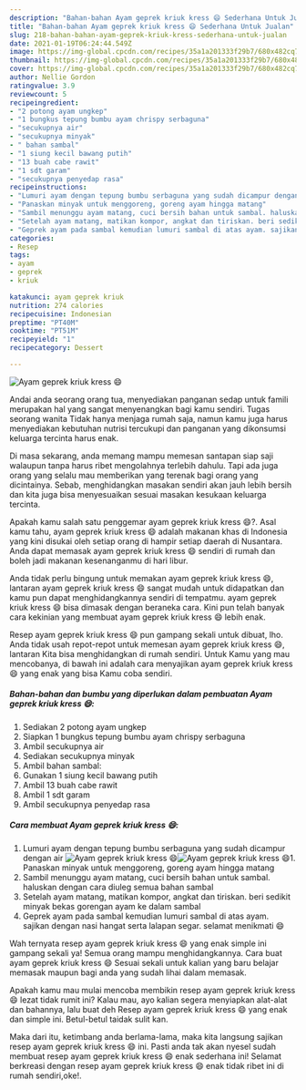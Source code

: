 ```yaml
---
description: "Bahan-bahan Ayam geprek kriuk kress 😄 Sederhana Untuk Jualan"
title: "Bahan-bahan Ayam geprek kriuk kress 😄 Sederhana Untuk Jualan"
slug: 218-bahan-bahan-ayam-geprek-kriuk-kress-sederhana-untuk-jualan
date: 2021-01-19T06:24:44.549Z
image: https://img-global.cpcdn.com/recipes/35a1a201333f29b7/680x482cq70/ayam-geprek-kriuk-kress-😄-foto-resep-utama.jpg
thumbnail: https://img-global.cpcdn.com/recipes/35a1a201333f29b7/680x482cq70/ayam-geprek-kriuk-kress-😄-foto-resep-utama.jpg
cover: https://img-global.cpcdn.com/recipes/35a1a201333f29b7/680x482cq70/ayam-geprek-kriuk-kress-😄-foto-resep-utama.jpg
author: Nellie Gordon
ratingvalue: 3.9
reviewcount: 5
recipeingredient:
- "2 potong ayam ungkep"
- "1 bungkus tepung bumbu ayam chrispy serbaguna"
- "secukupnya air"
- "secukupnya minyak"
- " bahan sambal"
- "1 siung kecil bawang putih"
- "13 buah cabe rawit"
- "1 sdt garam"
- "secukupnya penyedap rasa"
recipeinstructions:
- "Lumuri ayam dengan tepung bumbu serbaguna yang sudah dicampur dengan air"
- "Panaskan minyak untuk menggoreng, goreng ayam hingga matang"
- "Sambil menunggu ayam matang, cuci bersih bahan untuk sambal. haluskan dengan cara diuleg semua bahan sambal"
- "Setelah ayam matang, matikan kompor, angkat dan tiriskan. beri sedikit minyak bekas gorengan ayam ke dalam sambal"
- "Geprek ayam pada sambal kemudian lumuri sambal di atas ayam. sajikan dengan nasi hangat serta lalapan segar. selamat menikmati 😄"
categories:
- Resep
tags:
- ayam
- geprek
- kriuk

katakunci: ayam geprek kriuk 
nutrition: 274 calories
recipecuisine: Indonesian
preptime: "PT40M"
cooktime: "PT51M"
recipeyield: "1"
recipecategory: Dessert

---
```



![Ayam geprek kriuk kress 😄](https://img-global.cpcdn.com/recipes/35a1a201333f29b7/680x482cq70/ayam-geprek-kriuk-kress-😄-foto-resep-utama.jpg)

Andai anda seorang orang tua, menyediakan panganan sedap untuk famili merupakan hal yang sangat menyenangkan bagi kamu sendiri. Tugas seorang  wanita Tidak hanya menjaga rumah saja, namun kamu juga harus menyediakan kebutuhan nutrisi tercukupi dan panganan yang dikonsumsi keluarga tercinta harus enak.

Di masa  sekarang, anda memang mampu memesan santapan siap saji walaupun tanpa harus ribet mengolahnya terlebih dahulu. Tapi ada juga orang yang selalu mau memberikan yang terenak bagi orang yang dicintainya. Sebab, menghidangkan masakan sendiri akan jauh lebih bersih dan kita juga bisa menyesuaikan sesuai masakan kesukaan keluarga tercinta. 



Apakah kamu salah satu penggemar ayam geprek kriuk kress 😄?. Asal kamu tahu, ayam geprek kriuk kress 😄 adalah makanan khas di Indonesia yang kini disukai oleh setiap orang di hampir setiap daerah di Nusantara. Anda dapat memasak ayam geprek kriuk kress 😄 sendiri di rumah dan boleh jadi makanan kesenanganmu di hari libur.

Anda tidak perlu bingung untuk memakan ayam geprek kriuk kress 😄, lantaran ayam geprek kriuk kress 😄 sangat mudah untuk didapatkan dan kamu pun dapat menghidangkannya sendiri di tempatmu. ayam geprek kriuk kress 😄 bisa dimasak dengan beraneka cara. Kini pun telah banyak cara kekinian yang membuat ayam geprek kriuk kress 😄 lebih enak.

Resep ayam geprek kriuk kress 😄 pun gampang sekali untuk dibuat, lho. Anda tidak usah repot-repot untuk memesan ayam geprek kriuk kress 😄, lantaran Kita bisa menghidangkan di rumah sendiri. Untuk Kamu yang mau mencobanya, di bawah ini adalah cara menyajikan ayam geprek kriuk kress 😄 yang enak yang bisa Kamu coba sendiri.

<!--inarticleads1-->

##### Bahan-bahan dan bumbu yang diperlukan dalam pembuatan Ayam geprek kriuk kress 😄:

1. Sediakan 2 potong ayam ungkep
1. Siapkan 1 bungkus tepung bumbu ayam chrispy serbaguna
1. Ambil secukupnya air
1. Sediakan secukupnya minyak
1. Ambil  bahan sambal:
1. Gunakan 1 siung kecil bawang putih
1. Ambil 13 buah cabe rawit
1. Ambil 1 sdt garam
1. Ambil secukupnya penyedap rasa




<!--inarticleads2-->

##### Cara membuat Ayam geprek kriuk kress 😄:

1. Lumuri ayam dengan tepung bumbu serbaguna yang sudah dicampur dengan air
<img src="https://img-global.cpcdn.com/steps/33f4518e73f54437/160x128cq70/ayam-geprek-kriuk-kress-😄-langkah-memasak-1-foto.jpg" alt="Ayam geprek kriuk kress 😄"><img src="https://img-global.cpcdn.com/steps/7ec69ab78e7cd328/160x128cq70/ayam-geprek-kriuk-kress-😄-langkah-memasak-1-foto.jpg" alt="Ayam geprek kriuk kress 😄">1. Panaskan minyak untuk menggoreng, goreng ayam hingga matang
1. Sambil menunggu ayam matang, cuci bersih bahan untuk sambal. haluskan dengan cara diuleg semua bahan sambal
1. Setelah ayam matang, matikan kompor, angkat dan tiriskan. beri sedikit minyak bekas gorengan ayam ke dalam sambal
1. Geprek ayam pada sambal kemudian lumuri sambal di atas ayam. sajikan dengan nasi hangat serta lalapan segar. selamat menikmati 😄




Wah ternyata resep ayam geprek kriuk kress 😄 yang enak simple ini gampang sekali ya! Semua orang mampu menghidangkannya. Cara buat ayam geprek kriuk kress 😄 Sesuai sekali untuk kalian yang baru belajar memasak maupun bagi anda yang sudah lihai dalam memasak.

Apakah kamu mau mulai mencoba membikin resep ayam geprek kriuk kress 😄 lezat tidak rumit ini? Kalau mau, ayo kalian segera menyiapkan alat-alat dan bahannya, lalu buat deh Resep ayam geprek kriuk kress 😄 yang enak dan simple ini. Betul-betul taidak sulit kan. 

Maka dari itu, ketimbang anda berlama-lama, maka kita langsung sajikan resep ayam geprek kriuk kress 😄 ini. Pasti anda tak akan nyesel sudah membuat resep ayam geprek kriuk kress 😄 enak sederhana ini! Selamat berkreasi dengan resep ayam geprek kriuk kress 😄 enak tidak ribet ini di rumah sendiri,oke!.

